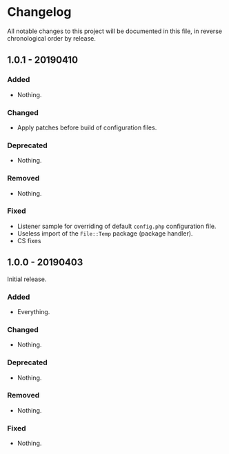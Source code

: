 # Changelog

All notable changes to this project will be documented in this file, in reverse chronological order by release.

## 1.0.1 - 20190410

### Added

- Nothing.

### Changed

- Apply patches before build of configuration files.

### Deprecated

- Nothing.

### Removed

- Nothing.

### Fixed

- Listener sample for overriding of default `config.php` configuration file.
- Useless import of the `File::Temp` package (package handler).
- CS fixes

## 1.0.0 - 20190403

Initial release.

### Added

- Everything.

### Changed

- Nothing.

### Deprecated

- Nothing.

### Removed

- Nothing.

### Fixed

- Nothing.

